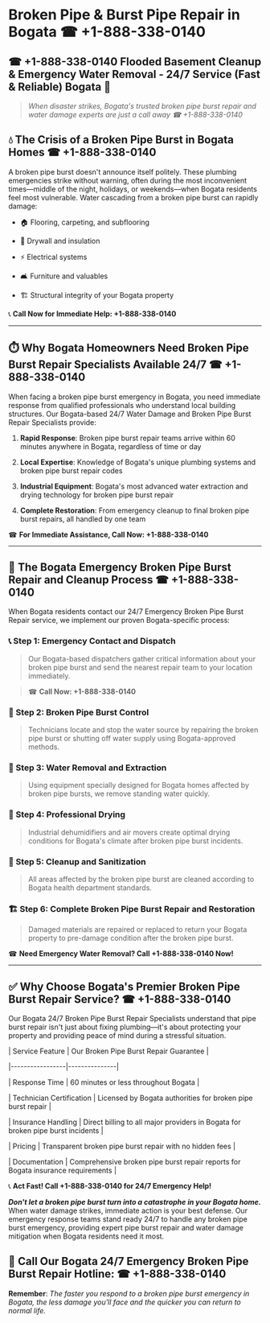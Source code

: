 # Broken Pipe & Burst Pipe Repair in Bogata ☎ +1-888-338-0140  
## ☎ +1-888-338-0140 Flooded Basement Cleanup & Emergency Water Removal - 24/7 Service (Fast & Reliable) Bogata 🚨  

> *When disaster strikes, Bogata's trusted broken pipe burst repair and water damage experts are just a call away ☎ +1-888-338-0140*  

## 💧 The Crisis of a Broken Pipe Burst in Bogata Homes ☎ +1-888-338-0140  

A broken pipe burst doesn't announce itself politely. These plumbing emergencies strike without warning, often during the most inconvenient times—middle of the night, holidays, or weekends—when Bogata residents feel most vulnerable. Water cascading from a broken pipe burst can rapidly damage:  

* 🏠 Flooring, carpeting, and subflooring  
* 🧱 Drywall and insulation  
* ⚡ Electrical systems  
* 🛋️ Furniture and valuables  
* 🏗️ Structural integrity of your Bogata property  

📞 **Call Now for Immediate Help: +1-888-338-0140**  

---  

## ⏱️ Why Bogata Homeowners Need Broken Pipe Burst Repair Specialists Available 24/7 ☎ +1-888-338-0140  

When facing a broken pipe burst emergency in Bogata, you need immediate response from qualified professionals who understand local building structures. Our Bogata-based 24/7 Water Damage and Broken Pipe Burst Repair Specialists provide:  

1. **Rapid Response**: Broken pipe burst repair teams arrive within 60 minutes anywhere in Bogata, regardless of time or day  
2. **Local Expertise**: Knowledge of Bogata's unique plumbing systems and broken pipe burst repair codes  
3. **Industrial Equipment**: Bogata's most advanced water extraction and drying technology for broken pipe burst repair  
4. **Complete Restoration**: From emergency cleanup to final broken pipe burst repairs, all handled by one team  

☎ **For Immediate Assistance, Call Now: +1-888-338-0140**  

---  

## 🔧 The Bogata Emergency Broken Pipe Burst Repair and Cleanup Process ☎ +1-888-338-0140  

When Bogata residents contact our 24/7 Emergency Broken Pipe Burst Repair service, we implement our proven Bogata-specific process:  

### 📞 Step 1: Emergency Contact and Dispatch  
> Our Bogata-based dispatchers gather critical information about your broken pipe burst and send the nearest repair team to your location immediately.  
> ☎ **Call Now: +1-888-338-0140**  

### 🚿 Step 2: Broken Pipe Burst Control  
> Technicians locate and stop the water source by repairing the broken pipe burst or shutting off water supply using Bogata-approved methods.  

### 🌊 Step 3: Water Removal and Extraction  
> Using equipment specially designed for Bogata homes affected by broken pipe bursts, we remove standing water quickly.  

### 💨 Step 4: Professional Drying  
> Industrial dehumidifiers and air movers create optimal drying conditions for Bogata's climate after broken pipe burst incidents.  

### 🧼 Step 5: Cleanup and Sanitization  
> All areas affected by the broken pipe burst are cleaned according to Bogata health department standards.  

### 🏗️ Step 6: Complete Broken Pipe Burst Repair and Restoration  
> Damaged materials are repaired or replaced to return your Bogata property to pre-damage condition after the broken pipe burst.  

☎ **Need Emergency Water Removal? Call +1-888-338-0140 Now!**  

---  

## ✅ Why Choose Bogata's Premier Broken Pipe Burst Repair Service? ☎ +1-888-338-0140  

Our Bogata 24/7 Broken Pipe Burst Repair Specialists understand that pipe burst repair isn't just about fixing plumbing—it's about protecting your property and providing peace of mind during a stressful situation.  

| Service Feature | Our Broken Pipe Burst Repair Guarantee |  
|-----------------|---------------|  
| Response Time | 60 minutes or less throughout Bogata |  
| Technician Certification | Licensed by Bogata authorities for broken pipe burst repair |  
| Insurance Handling | Direct billing to all major providers in Bogata for broken pipe burst incidents |  
| Pricing | Transparent broken pipe burst repair with no hidden fees |  
| Documentation | Comprehensive broken pipe burst repair reports for Bogata insurance requirements |  

📞 **Act Fast! Call +1-888-338-0140 for 24/7 Emergency Help!**  

***Don't let a broken pipe burst turn into a catastrophe in your Bogata home.*** When water damage strikes, immediate action is your best defense. Our emergency response teams stand ready 24/7 to handle any broken pipe burst emergency, providing expert pipe burst repair and water damage mitigation when Bogata residents need it most.  

## 📱 Call Our Bogata 24/7 Emergency Broken Pipe Burst Repair Hotline: ☎ +1-888-338-0140  

**Remember**: *The faster you respond to a broken pipe burst emergency in Bogata, the less damage you'll face and the quicker you can return to normal life.*